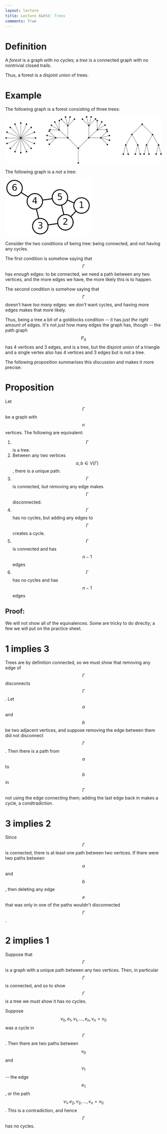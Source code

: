 ```yaml
---
layout: lecture
title: Lecture 6&#58; Trees
comments: True
---
```




Definition
===

A *forest* is a graph with no cycles; a *tree* is a connected graph with no nontrivial closed trails.

Thus, a forest is a disjoint union of trees.

Example
====

The following graph is a forest consisting of three trees:

![A small forest](../Slides/Pictures/forest.png)


The following graph is a *not* a tree:

![Not a graph](../Slides/Pictures/notatree.png)

Consider the two conditions of being tree: being connected, and not having any cycles.  

The first condition is somehow saying that $$\Gamma$$ has *enough* edges: to be connected, we need a path between any two vertices, and the more edges we have, the more likely this is to happen.

The second condition is somehow saying that $$\Gamma$$ doesn't have *too many* edges: we *don't* want cycles, and having more edges makes that more likely.

Thus, being a tree a bit of a goldilocks condition -- it has *just the right* amount of edges.  It's not *just* how many edges the graph has, though -- the path graph $$P_4$$ has 4 vertices and 3 edges, and is a tree, but the disjoint union of a triangle and a single vertex also has 4 vertices and 3 edges but is not a tree.  

The following proposition summarises this discussion and makes it more precise:


Proposition
===

Let $$\Gamma$$ be a graph with $$n$$ vertices.  The following are equivalent:

1. $$\Gamma$$ is a tree.
2. Between any two vertices $$a,b\in V(\Gamma)$$, there is a unique path.
3. $$\Gamma$$ is connected, but removing any edge makes $$\Gamma$$ disconnected.
4. $$\Gamma$$ has no cycles, but adding any edges to $$\Gamma$$ creates a cycle.
5. $$\Gamma$$ is connected and has $$n-1$$ edges
6. $$\Gamma$$ has no cycles and has $$n-1$$ edges


Proof:
---

We will not show all of the equivalences.  Some are tricky to do directly; a few we will put on the practice sheet.

1 implies 3
===

Trees are by definition connected, so we must show that removing any edge of $$\Gamma$$ disconnects $$\Gamma$$.  Let $$a$$ and $$b$$ be two adjacent vertices, and suppose removing the edge between them did not disconnect $$\Gamma$$.  Then there is a path from $$a$$ to $$b$$ in $$\Gamma$$ not using the edge connecting them; adding the last edge back in makes a cycle, a condtradiction.  

3 implies 2
====

 Since $$\Gamma$$ is connected, there is at least one path between two vertices.   If there were two paths between $$a$$ and $$b$$, then deleting any edge $$e$$ that was only in one of the paths wouldn't disconnected $$\Gamma$$.


2 implies 1
=====

Suppose that $$\Gamma$$ is a graph with a unique path between any two vertices.  Then, in particular $$\Gamma$$ is connected, and so to show $$\Gamma$$ is a tree we must show it has no cycles.  

Suppose $$v_0, e_1, v_1,\dots, e_n, v_n=v_0$$ was a cycle in $$\Gamma$$.  Then there are two paths between $$v_0$$ and $$v_1$$ -- the edge $$e_1$$, or the path $$v_1, e_2, v_2,\dots, v_n=v_0$$.  This is a contradiction, and hence $$\Gamma$$ has no cycles.

